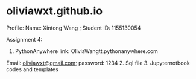# oliviawxt.github.io
 
 Profile: 
 Name: Xintong Wang ;      Student ID: 1155130054
 
 Assignment 4: 
 1. PythonAnywhere link: OliviaWangtt.pythonanywhere.com
 
 Email: oliviawxt@gmail.com;    password: 1234
 2. Sql file 
 3. Jupyternotbook codes and templates 
 

